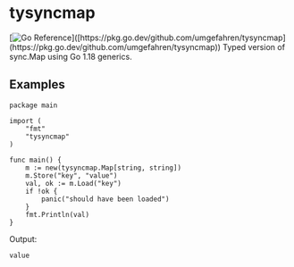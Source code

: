 # tysyncmap

[![Go Reference]([https://pkg.go.dev/badge/github.com/umgefahren/tysyncmap.svg](https://pkg.go.dev/badge/github.com/umgefahren/tysyncmap.svg))]([https://pkg.go.dev/github.com/umgefahren/tysyncmap](https://pkg.go.dev/github.com/umgefahren/tysyncmap))
Typed version of sync.Map using Go 1.18 generics.

## Examples

```golang
package main

import (
	"fmt"
	"tysyncmap"
)

func main() {
	m := new(tysyncmap.Map[string, string])
	m.Store("key", "value")
	val, ok := m.Load("key")
	if !ok {
		panic("should have been loaded")
	}
	fmt.Println(val)
}

```

 Output:

```
value
```
